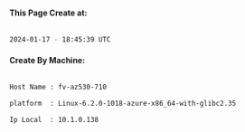 
   
#### This Page Create at:

```bash

2024-01-17 - 18:45:39 UTC

```

#### Create By Machine:

```bash

Host Name : fv-az530-710

platform  : Linux-6.2.0-1018-azure-x86_64-with-glibc2.35

Ip Local  : 10.1.0.138

```

